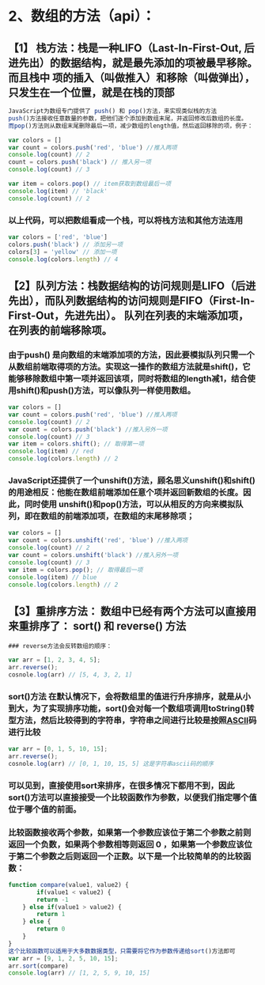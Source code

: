 # 2、数组的方法（api）：

## 【1】 栈方法：栈是一种LIFO（Last-In-First-Out, 后进先出）的数据结构，就是最先添加的项被最早移除。 而且栈中 项的插入（叫做推入）和移除（叫做弹出），只发生在一个位置，就是在栈的顶部

```javascript
JavaScript为数组专门提供了 push() 和 pop()方法，来实现类似栈的方法
push()方法接收任意数量的参数，把他们逐个添加到数组末尾，并返回修改后数组的长度。
而pop()方法则从数组末尾删除最后一项，减少数组的length值，然后返回移除的项，例子：

var colors = []
var count = colors.push('red', 'blue') //推入两项
console.log(count) // 2
count = colors.push('black') // 推入另一项
console.log(count) // 3

var item = colors.pop() // item获取到数组最后一项
console.log(item) // 'black'
console.log(count) // 2
```

### 以上代码，可以把数组看成一个栈，可以将栈方法和其他方法连用

```javascript
var colors = ['red', 'blue'] 
colors.push('black') // 添加另一项
colors[3] = 'yellow' // 添加一项
console.log(colors.length) // 4
```

## 【2】队列方法：栈数据结构的访问规则是LIFO（后进先出），而队列数据结构的访问规则是FIFO（First-In-First-Out，先进先出）。 队列在列表的末端添加项，在列表的前端移除项。

### 由于push() 是向数组的末端添加项的方法，因此要模拟队列只需一个从数组前端取得项的方法。实现这一操作的数组方法就是shift()，它能够移除数组中第一项并返回该项，同时将数组的length减1，结合使用shift()和push()方法，可以像队列一样使用数组。

```javascript
var colors = []
var count = colors.push('red', 'blue') //推入两项
console.log(count) // 2
var count = colors.push('black') //推入另外一项
console.log(count) // 3
var item = colors.shift(); // 取得第一项
console.log(item) // red
console.log(colors.length) // 2
```

### JavaScript还提供了一个unshift()方法，顾名思义unshift()和shift()的用途相反：他能在数组前端添加任意个项并返回新数组的长度。因此，同时使用 unshift()和pop()方法，可以从相反的方向来模拟队列，即在数组的前端添加项，在数组的末尾移除项；

```javascript
var colors = []
var count = colors.unshift('red', 'blue') //推入两项
console.log(count) // 2
var count = colors.unshift('black') //推入另外一项
console.log(count) // 3
var item = colors.pop(); // 取得最后一项
console.log(item) // blue
console.log(colors.length) // 2
```

## 【3】重排序方法： 数组中已经有两个方法可以直接用来重排序了： sort() 和 reverse() 方法

	### reverse方法会反转数组的顺序：

```javascript
var arr = [1, 2, 3, 4, 5];
arr.reverse();
cosnole.log(arr) // [5, 4, 3, 2, 1]
```

### sort()方法 在默认情况下，会将数组里的值进行升序排序，就是从小到大，为了实现排序功能，sort()会对每一个数组项调用toString()转型方法，然后比较得到的字符串，字符串之间进行比较是按照[ASCII](https://baike.baidu.com/item/ASCII)码进行比较

```javascript
var arr = [0, 1, 5, 10, 15];
arr.reverse();
cosnole.log(arr) // [0, 1, 10, 15, 5] 这是字符串ascii码的顺序
```

### 可以见到，直接使用sort来排序，在很多情况下都用不到，因此 sort()方法可以直接接受一个比较函数作为参数，以便我们指定哪个值位于哪个值的前面。

### 比较函数接收两个参数，如果第一个参数应该位于第二个参数之前则返回一个负数，如果两个参数相等则返回 0 ，如果第一个参数应该位于第二个参数之后则返回一个正数。以下是一个比较简单的的比较函数：

```javascript
function compare(value1, value2) {
		if(value1 < value2) {
    	return -1
  	} else if(value1 > value2) {
    	return 1
  	} else {
    	return 0
  	}
}
这个比较函数可以适用于大多数数据类型，只需要将它作为参数传递给sort()方法即可
var arr = [9, 1, 2, 5, 10, 15];
arr.sort(compare)
console.log(arr) // [1, 2, 5, 9, 10, 15]
```

 